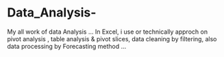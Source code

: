 # Data_Analysis-
My all work of data Analysis ...
In Excel, i use or technically approch on pivot analysis , table analysis & pivot slices, data cleaning by filtering, also data processing by Forecasting method ...
